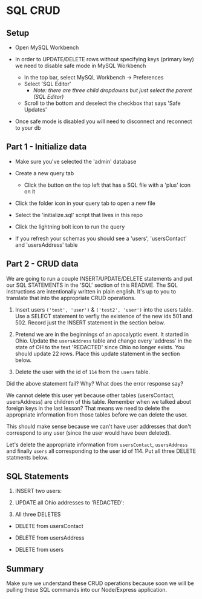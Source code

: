 # SQL CRUD

## Setup

* Open MySQL Workbench

* In order to UPDATE/DELETE rows without specifying keys (primary key) we need to disable safe mode in MySQL Workbench

  * In the top bar, select MySQL Workbench -> Preferences
  * Select 'SQL Editor'
    * _Note: there are three child dropdowns but just select the parent (SQL Editor)_
  * Scroll to the bottom and deselect the checkbox that says 'Safe Updates'

* Once safe mode is disabled you will need to disconnect and reconnect to your db

## Part 1 - Initialize data

* Make sure you've selected the 'admin' database

* Create a new query tab
  * Click the button on the top left that has a SQL file with a 'plus' icon on it

* Click the folder icon in your query tab to open a new file

* Select the 'initialize.sql' script that lives in this repo

* Click the lightning bolt icon to run the query

* If you refresh your schemas you should see a 'users', 'usersContact' and 'usersAddress' table

## Part 2 - CRUD data

We are going to run a couple INSERT/UPDATE/DELETE statements and put our SQL STATEMENTS in the 'SQL' section of this README. The SQL instructions are intentionally written in plain english. It's up to you to translate that into the appropriate CRUD operations.

1. Insert users `('test', 'user')` & `('test2', 'user')` into the users table. Use a SELECT statement to verfiy the existence of the new ids 501 and 502. Record just the INSERT statement in the section below. 

2. Pretend we are in the beginnings of an apocalyptic event. It started in Ohio. Update the `usersAddress` table and change every 'address' in the state of OH to the text 'REDACTED' since Ohio no longer exists. You should update 22 rows. Place this update statement in the section below. 

3. Delete the user with the id of `114` from the `users` table.

Did the above statement fail? Why? What does the error response say?

We cannot delete this user yet because other tables (usersContact, usersAddress) are children of this table. Remember when we talked about foreign keys in the last lesson? That means we need to delete the appropriate information from those tables before we can delete the user. 

This should make sense because we can't have user addresses that don't correspond to any user (since the user would have been deleted).

Let's delete the appropriate information from `usersContact`, `usersAddress` and finally `users` all corresponding to the user id of 114. Put all three DELETE statments below.


## SQL Statements

1. INSERT two users:
<!-- INSERT INTO users (first_name, last_name) VALUES ('test', 'user'); -->

<!-- INSERT INTO users (first_name, last_name) VALUES ('test2', 'user'); -->


2. UPDATE all Ohio addresses to 'REDACTED':

<!-- UPDATE usersAddress SET address = 'REDACTED' WHERE state = 'OH'; -->

3. All three DELETES


* DELETE from usersContact

<!-- Delete FROm usersContact WHERE user_id = '114'; -->

* DELETE from usersAddress

<!-- DELETE FROM usersAddress WHERE user_id = '114'; -->

* DELETE from users

<!-- DELETE FROM users WHERE id = '114'; -->

<!-- ATTACHED YOU WILL FIND THE SELECTED STATEMENTS: BRYAN -->

## Summary

Make sure we understand these CRUD operations because soon we will be pulling these SQL commands into our Node/Express application.
